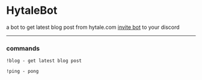 # HytaleBot
a bot to get latest blog post from hytale.com 
[invite bot](https://discord.com/oauth2/authorize?client_id=627254084449206317&permissions=83968&scope=bot) to your discord
<hr>

### commands

```
!blog - get latest blog post

!ping - pong
```

